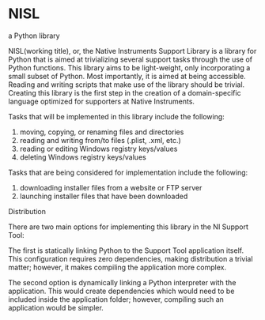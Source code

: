 NISL
====

a Python library

NISL(working title), or, the Native Instruments Support Library is a library for Python that is aimed at trivializing several
support tasks through the use of Python functions. This library aims to be light-weight, only incorporating a small
subset of Python. Most importantly, it is aimed at being accessible. Reading and writing scripts that make use of
the library should be trivial. Creating this library is the first step in the creation of a domain-specific
language optimized for supporters at Native Instruments.


Tasks that will be implemented in this library include the following:

1. moving, copying, or renaming files and directories
2. reading and writing from/to files (.plist, .xml, etc.)
3. reading or editing Windows registry keys/values
4. deleting Windows registry keys/values


Tasks that are being considered for implementation include the following:

1. downloading installer files from a website or FTP server
2. launching installer files that have been downloaded


Distribution

There are two main options for implementing this library in the NI Support Tool: 

The first is statically linking Python to the Support Tool application itself. This configuration requires zero 
dependencies, making distribution a trivial matter; however, it makes compiling the application more complex.

The second option is dynamically linking a Python interpreter with the application. This would create
dependencies which would need to be included inside the application folder; however, compiling such an application
would be simpler.

